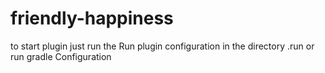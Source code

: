 # friendly-happiness

to start plugin just run the Run plugin configuration 
in the directory .run or run gradle Configuration
